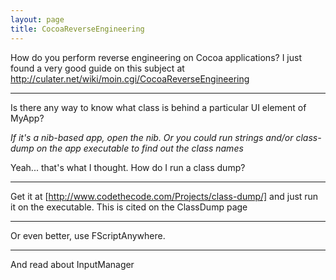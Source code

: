 ```yaml
---
layout: page
title: CocoaReverseEngineering
---
```




How do you perform reverse engineering on Cocoa applications? 
I just found a very good guide on this subject at http://culater.net/wiki/moin.cgi/CocoaReverseEngineering

----

Is there any way to know what class is behind a particular UI element of MyApp?

*If it's a nib-based app, open the nib. Or you could run strings and/or class-dump on the app executable to find out the class names*

Yeah... that's what I thought.  How do I run a class dump?

----

Get it at [http://www.codethecode.com/Projects/class-dump/] and just run it on the executable.
This is cited on the ClassDump page

----

Or even better, use FScriptAnywhere.

----

And read about InputManager


